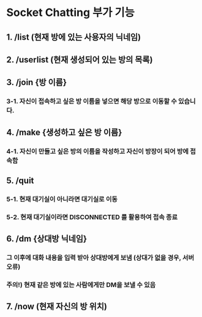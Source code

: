 # Socket Chatting 부가 기능

## 1. /list (현재 방에 있는 사용자의 닉네임)

## 2. /userlist (현재 생성되어 있는 방의 목록)

## 3. /join {방 이름}
### 3-1. 자신이 접속하고 싶은 방 이름을 넣으면 해당 방으로 이동할 수 있습니다.

## 4. /make {생성하고 싶은 방 이름}
### 4-1. 자신이 만들고 싶은 방의 이름을 작성하고 자신이 방장이 되어 방에 접속함

## 5. /quit
### 5-1. 현재 대기실이 아니라면 대기실로 이동
### 5-2. 현재 대기실이라면 DISCONNECTED 를 활용하여 접속 종료

## 6. /dm {상대방 닉네임}
### 그 이후에 대화 내용을 입력 받아 상대방에게 보냄 (상대가 없을 경우, 서버 오류)
### 주의!) 현재 같은 방에 있는 사람에게만 DM을 보낼 수 있음

## 7. /now (현재 자신의 방 위치)